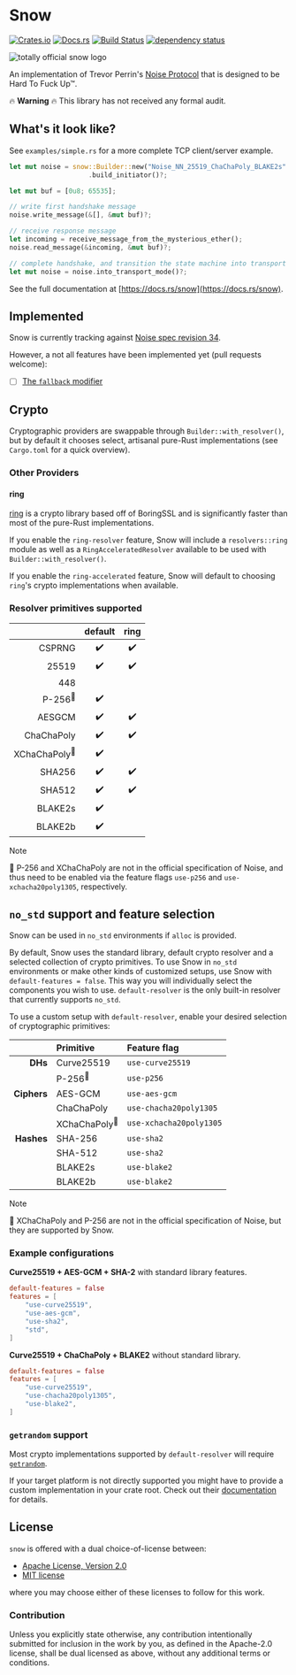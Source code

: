 # Snow

[![Crates.io](https://img.shields.io/crates/v/snow.svg)](https://crates.io/crates/snow)
[![Docs.rs](https://docs.rs/snow/badge.svg)](https://docs.rs/snow)
[![Build Status](https://github.com/mcginty/snow/workflows/Build/badge.svg)](https://github.com/mcginty/snow/actions)
[![dependency status](https://deps.rs/repo/github/mcginty/snow/status.svg)](https://deps.rs/repo/github/mcginty/snow)

![totally official snow logo](https://i.imgur.com/gFgvo49.jpg?1)

An implementation of Trevor Perrin's [Noise Protocol](https://noiseprotocol.org/) that
is designed to be Hard To Fuck Up™.

🔥 **Warning** 🔥 This library has not received any formal audit.

## What's it look like?

See `examples/simple.rs` for a more complete TCP client/server example.

```rust
let mut noise = snow::Builder::new("Noise_NN_25519_ChaChaPoly_BLAKE2s".parse()?)
                    .build_initiator()?;

let mut buf = [0u8; 65535];

// write first handshake message
noise.write_message(&[], &mut buf)?;

// receive response message
let incoming = receive_message_from_the_mysterious_ether();
noise.read_message(&incoming, &mut buf)?;

// complete handshake, and transition the state machine into transport mode
let mut noise = noise.into_transport_mode()?;
```

See the full documentation at [https://docs.rs/snow](https://docs.rs/snow).

## Implemented

Snow is currently tracking against [Noise spec revision 34](https://noiseprotocol.org/noise_rev34.html).

However, a not all features have been implemented yet (pull requests welcome):

- [ ] [The `fallback` modifier](https://noiseprotocol.org/noise_rev34.html#the-fallback-modifier)

## Crypto

Cryptographic providers are swappable through `Builder::with_resolver()`, but by default
it chooses select, artisanal pure-Rust implementations (see `Cargo.toml` for a quick
overview).

### Other Providers

#### ring

[ring](https://github.com/briansmith/ring) is a crypto library based off of BoringSSL
and is significantly faster than most of the pure-Rust implementations.

If you enable the `ring-resolver` feature, Snow will include a `resolvers::ring` module
as well as a `RingAcceleratedResolver` available to be used with
`Builder::with_resolver()`.

If you enable the `ring-accelerated` feature, Snow will default to choosing `ring`'s
crypto implementations when available.

### Resolver primitives supported

|                                        | default            | ring               |
| -------------------------------------: | :----------------: | :----------------: |
|     CSPRNG                             | :heavy_check_mark: | :heavy_check_mark: |
|      25519                             | :heavy_check_mark: | :heavy_check_mark: |
|        448                             |                    |                    |
|      P-256<sup>:checkered_flag:</sup>  | :heavy_check_mark: |                    |
|     AESGCM                             | :heavy_check_mark: | :heavy_check_mark: |
| ChaChaPoly                             | :heavy_check_mark: | :heavy_check_mark: |
| XChaChaPoly<sup>:checkered_flag:</sup> | :heavy_check_mark: |                    |
|     SHA256                             | :heavy_check_mark: | :heavy_check_mark: |
|     SHA512                             | :heavy_check_mark: | :heavy_check_mark: |
|    BLAKE2s                             | :heavy_check_mark: |                    |
|    BLAKE2b                             | :heavy_check_mark: |                    |

> [!Note]
> :checkered_flag: P-256 and XChaChaPoly are not in the official specification of Noise, and thus need to be enabled
via the feature flags `use-p256` and `use-xchacha20poly1305`, respectively.

## `no_std` support and feature selection

Snow can be used in `no_std` environments if `alloc` is provided.

By default, Snow uses the standard library, default crypto resolver and a selected collection
of crypto primitives. To use Snow in `no_std` environments or make other kinds of customized
setups, use Snow with `default-features = false`. This way you will individually select
the components you wish to use. `default-resolver` is the only built-in resolver that
currently supports `no_std`.

To use a custom setup with `default-resolver`, enable your desired selection of cryptographic primitives:

|             | Primitive                              | Feature flag           |
| ----------: | :------------------------------------- | :--------------------- |
| **DHs**     | Curve25519                             | `use-curve25519`       |
|             | P-256<sup>:checkered_flag:</sup>       | `use-p256`             |
| **Ciphers** | AES-GCM                                | `use-aes-gcm`          |
|             | ChaChaPoly                             | `use-chacha20poly1305` |
|             | XChaChaPoly<sup>:checkered_flag:</sup> | `use-xchacha20poly1305`|
| **Hashes**  | SHA-256                                | `use-sha2`             |
|             | SHA-512                                | `use-sha2`             |
|             | BLAKE2s                                | `use-blake2`           |
|             | BLAKE2b                                | `use-blake2`           |

> [!Note]
> :checkered_flag: XChaChaPoly and P-256 are not in the official specification of Noise, but they are supported
by Snow.

### Example configurations

**Curve25519 + AES-GCM + SHA-2** with standard library features.
```toml
default-features = false
features = [
    "use-curve25519",
    "use-aes-gcm",
    "use-sha2",
    "std",
]
```

**Curve25519 + ChaChaPoly + BLAKE2** without standard library.
```toml
default-features = false
features = [
    "use-curve25519",
    "use-chacha20poly1305",
    "use-blake2",
]
```

### `getrandom` support

Most crypto implementations supported by `default-resolver` will require
[`getrandom`](getrandom).

If your target platform is not directly supported
you might have to provide a custom implementation in your crate root.
Check out their [documentation](getrandom-custom) for details.

[getrandom]: https://crates.io/crates/getrandom
[getrandom-custom]: https://docs.rs/getrandom/0.2.15/getrandom/macro.register_custom_getrandom.html

## License

`snow` is offered with a dual choice-of-license between:

- [Apache License, Version 2.0](https://www.apache.org/licenses/LICENSE-2.0)
- [MIT license](https://opensource.org/license/mit/)

where you may choose either of these licenses to follow for this work.

### Contribution

Unless you explicitly state otherwise, any contribution intentionally submitted
for inclusion in the work by you, as defined in the Apache-2.0 license, shall be
dual licensed as above, without any additional terms or conditions.
